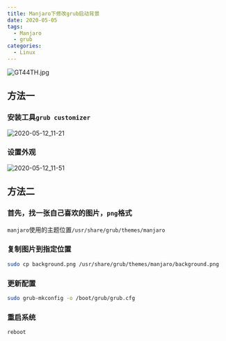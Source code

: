 ```yaml
---
title: Manjaro下修改grub启动背景
date: 2020-05-05
tags:
  - Manjaro
  - grub
categories:
  - Linux
---
```


![GT44TH.jpg](https://s1.ax1x.com/2020/04/10/GT44TH.jpg)

## 方法一

### 安装工具`grub customizer`

![2020-05-12_11-21](https://fastly.jsdelivr.net/gh/qbmzc/images/1589253769_20200512112231369_305341434.png)

### 设置外观

![2020-05-12_11-51](https://fastly.jsdelivr.net/gh/qbmzc/images/1589255562_20200512115234355_2028416960.png)

## 方法二

### 首先，找一张自己喜欢的图片，`png`格式

`manjaro`使用的主题位置`/usr/share/grub/themes/manjaro`

### 复制图片到指定位置

```bash
sudo cp background.png /usr/share/grub/themes/manjaro/background.png
```

### 更新配置

```bash
sudo grub-mkconfig -o /boot/grub/grub.cfg
```

### 重启系统

```bash
reboot
```
